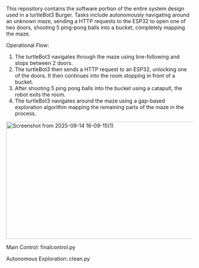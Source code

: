 This repository contains the software portion of the entire system design used in a turtleBot3 Burger. Tasks include autonomously navigating around an unknown maze, sending a HTTP requests to the ESP32 to open one of two doors, shooting 5 ping-pong balls into a bucket, completely mapping the maze.

Operational Flow:
1) The turtleBot3 navigates through the maze using line-following and stops between 2 doors. 
2) The turtleBot3 then sends a HTTP request to an ESP32, unlocking one of the doors. It then continues into the room stopping in front of a bucket. 
3) After shooting 5 ping pong balls into the bucket using a catapult, the robot exits the room. 
4) The turtleBot3 navigates around the maze using a gap-based exploration algorithm mapping the remaining parts of the maze in the process.


<img width="651" height="316" alt="Screenshot from 2025-09-14 16-09-15(1)" src="https://github.com/user-attachments/assets/7c2a0abb-2d23-4c30-8861-adea37a644b6" />

Main Control: finalcontrol.py

Autonomous Exploration: clean.py
